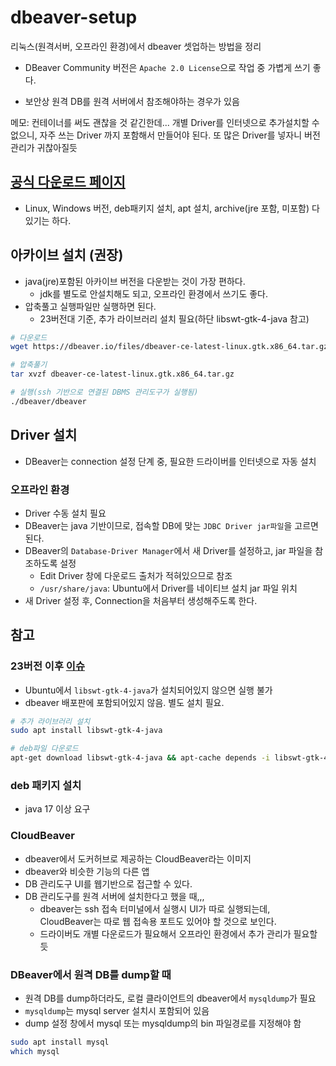 # dbeaver-setup

리눅스(원격서버, 오프라인 환경)에서 dbeaver 셋업하는 방법을 정리

- DBeaver Community 버전은 `Apache 2.0 License`으로 작업 중 가볍게 쓰기 좋다.

- 보안상 원격 DB를 원격 서버에서 참조해야하는 경우가 있음

메모: 컨테이너를 써도 괜찮을 것 같긴한데... 개별 Driver를 인터넷으로 추가설치할 수 없으니, 자주 쓰는 Driver 까지 포함해서 만들어야 된다. 또 많은 Driver를 넣자니 버전관리가 귀찮아질듯

## [공식 다운로드 페이지](https://dbeaver.io/download/)

- Linux, Windows 버전, deb패키지 설치, apt 설치, archive(jre 포함, 미포함) 다 있기는 하다.

## 아카이브 설치 (권장)

- java(jre)포함된 아카이브 버전을 다운받는 것이 가장 편하다.
  - jdk를 별도로 안설치해도 되고, 오프라인 환경에서 쓰기도 좋다.
- 압축풀고 실행파일만 실행하면 된다.
  - 23버전대 기준, 추가 라이브러리 설치 필요(하단 libswt-gtk-4-java 참고)

```sh
# 다운로드
wget https://dbeaver.io/files/dbeaver-ce-latest-linux.gtk.x86_64.tar.gz

# 압축풀기
tar xvzf dbeaver-ce-latest-linux.gtk.x86_64.tar.gz

# 실행(ssh 기반으로 연결된 DBMS 관리도구가 실행됨)
./dbeaver/dbeaver
```

## Driver 설치

- DBeaver는 connection 설정 단계 중, 필요한 드라이버를 인터넷으로 자동 설치

### 오프라인 환경

- Driver 수동 설치 필요
- DBeaver는 java 기반이므로, 접속할 DB에 맞는 `JDBC Driver jar파일`을 고르면 된다.
- DBeaver의 `Database-Driver Manager`에서 새 Driver를 설정하고, jar 파일을 참조하도록 설정
  - Edit Driver 창에 다운로드 출처가 적혀있으므로 참조
  - `/usr/share/java`: Ubuntu에서 Driver를 네이티브 설치 jar 파일 위치
- 새 Driver 설정 후, Connection을 처음부터 생성해주도록 한다.

## 참고

### 23버전 이후 [이슈](https://github.com/dbeaver/dbeaver/issues/19783)

- Ubuntu에서 `libswt-gtk-4-java`가 설치되어있지 않으면 실행 불가
- dbeaver 배포판에 포함되어있지 않음. 별도 설치 필요.

```sh
# 추가 라이브러리 설치
sudo apt install libswt-gtk-4-java

# deb파일 다운로드
apt-get download libswt-gtk-4-java && apt-cache depends -i libswt-gtk-4-java
```

### deb 패키지 설치

- java 17 이상 요구

### CloudBeaver

- dbeaver에서 도커허브로 제공하는 CloudBeaver라는 이미지
- dbeaver와 비슷한 기능의 다른 앱
- DB 관리도구 UI를 웹기반으로 접근할 수 있다.
- DB 관리도구를 원격 서버에 설치한다고 했을 때,,,
  - dbeaver는 ssh 접속 터미널에서 실행시 UI가 따로 실행되는데, CloudBeaver는 따로 웹 접속용 포트도 있어야 할 것으로 보인다.
  - 드라이버도 개별 다운로드가 필요해서 오프라인 환경에서 추가 관리가 필요할 듯

### DBeaver에서 원격 DB를 dump할 때

- 원격 DB를 dump하더라도, 로컬 클라이언트의 dbeaver에서 `mysqldump`가 필요
- `mysqldump`는 mysql server 설치시 포함되어 있음
- dump 설정 창에서 mysql 또는 mysqldump의 bin 파일경로를 지정해야 함

```sh
sudo apt install mysql
which mysql
```
